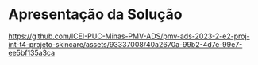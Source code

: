 # Apresentação da Solução

https://github.com/ICEI-PUC-Minas-PMV-ADS/pmv-ads-2023-2-e2-proj-int-t4-projeto-skincare/assets/93337008/40a2670a-99b2-4d7e-99e7-ee5bf135a3ca

